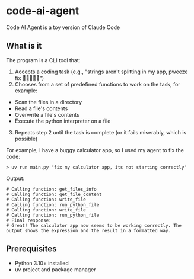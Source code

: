 # code-ai-agent
Code AI Agent is a toy version of Claude Code

## What is it
The program  is a CLI tool that:

1. Accepts a coding task (e.g., "strings aren't splitting in my app, pweeze fix 🥺👉🏽👈🏽")
2. Chooses from a set of predefined functions to work on the task, for example:
* Scan the files in a directory
* Read a file's contents
* Overwrite a file's contents
* Execute the python interpreter on a file
3. Repeats step 2 until the task is complete (or it fails miserably, which is possible)

For example, I have a buggy calculator app, so I used my agent to fix the code:
```
> uv run main.py "fix my calculator app, its not starting correctly"
```
Output:
```
# Calling function: get_files_info
# Calling function: get_file_content
# Calling function: write_file
# Calling function: run_python_file
# Calling function: write_file
# Calling function: run_python_file
# Final response:
# Great! The calculator app now seems to be working correctly. The output shows the expression and the result in a formatted way.
```

## Prerequisites
* Python 3.10+ installed
* uv project and package manager